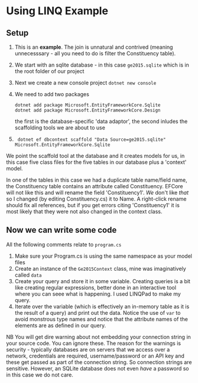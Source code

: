 # Using LINQ Example

## Setup

1. This is an __example__. The join is unnatural and contrived (meaning unnecesssary - all you need to do is filter the Constituency table).

1. We start with an sqlite database - in this case `ge2015.sqlite` which is in the root folder of our project

1. Next we create a new console project `dotnet new console`

1. We need to add two packages
	```pwsh
	dotnet add package Microsoft.EntityFrameworkCore.Sqlite
	dotnet add package Microsoft.EntityFrameworkCore.Design
	```
	the first is the database-specific 'data adaptor', the second inludes the scaffolding tools we are about to use

1. ```pwsh
	dotnet ef dbcontext scaffold "Data Source=ge2015.sqlite" Microsoft.EntityFrameworkCore.Sqlite
	```

We point the scaffold tool at the database and it creates models for us, in this case five class files for the five tables in our database plus a 'context' model.

In one of the tables in this case we had a duplicate table name/field name, the Constituency table contains an attribute called Constituency. EFCore will not like this and will rename the field 'Constituency1'. *We* don't like *that* so I changed (by editing Constituency.cs) it to Name. A right-click rename should fix all references, but if you get errors citing 'Constituency1' it is most likely that they were not also changed in the context class.

## Now we can write some code

All the following comments relate to ```program.cs```

1. Make sure your Program.cs is using the same namespace as your model files
1. Create an instance of the `Ge2015Context` class, mine was imaginatively called `data`
1. Create your query and store it in some variable. Creating queries is a bit like creating regular expressions, better done in an interactive tool where you can seee what is happening. I used LINQPad to make my query.
1. Iterate over the variable (which is effectively an in-memory table as it is the result of a query) and print out the data. Notice the use of `var` to avoid monstrous type names and notice that the attribute names of the elements are as defined in our query.


NB You will get dire warning about not embedding your connection string in your source code. You can ignore these. The reason for the warnings is security - typically databases are on servers that we access over a network, credentials are required, username/password or an API key and these get passed as part of the connection string. So connection strings are sensitive. However, an SQLite database does not even *have* a password so in this case we do not care.